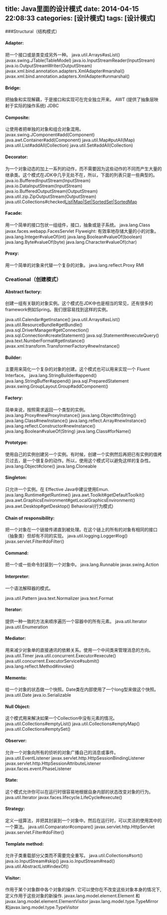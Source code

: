 title: Java里面的设计模式
date: 2014-04-15 22:08:33
categories: [设计模式]
tags: [设计模式]
---
###Structural（结构模式）
#### Adapter:
把一个接口或是类变成另外一种。
java.util.Arrays#asList()
javax.swing.JTable(TableModel)
java.io.InputStreamReader(InputStream)
java.io.OutputStreamWriter(OutputStream)
javax.xml.bind.annotation.adapters.XmlAdapter#marshal()
javax.xml.bind.annotation.adapters.XmlAdapter#unmarshal()

#### Bridge:
把抽象和实现解藕，于是接口和实现可在完全独立开来。
AWT (提供了抽象层映射于实际的操作系统)
JDBC

#### Composite:
让使用者把单独的对象和组合对象混用。
javax.swing.JComponent#add(Component)
java.awt.Container#add(Component)
java.util.Map#putAll(Map)
java.util.List#addAll(Collection)
java.util.Set#addAll(Collection)

#### Decorator:
为一个对象动态的加上一系列的动作，而不需要因为这些动作的不同而产生大量的继承类。这个模式在JDK中几乎无处不在，所以，下面的列表只是一些典型的。
java.io.BufferedInputStream(InputStream)
java.io.DataInputStream(InputStream)
java.io.BufferedOutputStream(OutputStream)
java.util.zip.ZipOutputStream(OutputStream)
java.util.Collections#checked[List|Map|Set|SortedSet|SortedMap]()

#### Facade:
用一个简单的接口包状一组组件，接口，抽象或是子系统。
java.lang.Class
javax.faces.webapp.FacesServlet
Flyweight:
有效率地存储大量的小的对象。
java.lang.Integer#valueOf(int)
java.lang.Boolean#valueOf(boolean)
java.lang.Byte#valueOf(byte)
java.lang.Character#valueOf(char)

#### Proxy:
用一个简单的对象来代替一个复杂的对象。
java.lang.reflect.Proxy
RMI

### Creational（创建模式）
#### Abstract factory:
创建一组有关联的对象实例。这个模式在JDK中也是相当的常见，还有很多的framework例如Spring。我们很容易找到这样的实例。

java.util.Calendar#getInstance()
java.util.Arrays#asList()
java.util.ResourceBundle#getBundle()
java.sql.DriverManager#getConnection()
java.sql.Connection#createStatement()
java.sql.Statement#executeQuery()
java.text.NumberFormat#getInstance()
javax.xml.transform.TransformerFactory#newInstance()

#### Builder:
主要用来简化一个复杂的对象的创建。这个模式也可以用来实现一个 Fluent Interface。
java.lang.StringBuilder#append()
java.lang.StringBuffer#append()
java.sql.PreparedStatement
javax.swing.GroupLayout.Group#addComponent()

#### Factory:
简单来说，按照需求返回一个类型的实例。
java.lang.Proxy#newProxyInstance()
java.lang.Object#toString()
java.lang.Class#newInstance()
java.lang.reflect.Array#newInstance()
java.lang.reflect.Constructor#newInstance()
java.lang.Boolean#valueOf(String)
java.lang.Class#forName()

#### Prototype:
使用自己的实例创建另一个实例。有时候，创建一个实例然后再把已有实例的值拷贝过去，是一个很复杂的动作。所以，使用这个模式可以避免这样的复杂性。
java.lang.Object#clone()
java.lang.Cloneable

#### Singleton:
只允许一个实例。在 Effective Java中建议使用Emun.
java.lang.Runtime#getRuntime()
java.awt.Toolkit#getDefaultToolkit()
java.awt.GraphicsEnvironment#getLocalGraphicsEnvironment()
java.awt.Desktop#getDesktop()
Behavioral(行为模式)

#### Chain of responsibility:
把一个对象在一个链接传递直到被处理。在这个链上的所有的对象有相同的接口（抽象类）但却有不同的实现。
java.util.logging.Logger#log()
javax.servlet.Filter#doFilter()

#### Command:
把一个或一些命令封装到一个对象中。
java.lang.Runnable
javax.swing.Action

#### Interpreter:
一个语法解释器的模式。


java.util.Pattern
java.text.Normalizer
java.text.Format

#### Iterator:
提供一种一致的方法来顺序遍历一个容器中的所有元素。
java.util.Iterator
java.util.Enumeration

#### Mediator:
用来减少对象单的直接通讯的依赖关系。使用一个中间类来管理消息的方向。
java.util.Timer
java.util.concurrent.Executor#execute()
java.util.concurrent.ExecutorService#submit()
java.lang.reflect.Method#invoke()

#### Memento:
给一个对象的状态做一个快照。Date类在内部使用了一个long型来做这个快照。
java.util.Date
java.io.Serializable

#### Null Object:
这个模式用来解决如果一个Collection中没有元素的情况。
java.util.Collections#emptyList()
java.util.Collections#emptyMap()
java.util.Collections#emptySet()

#### Observer:
允许一个对象向所有的侦听的对象广播自己的消息或事件。
java.util.EventListener
javax.servlet.http.HttpSessionBindingListener
javax.servlet.http.HttpSessionAttributeListener
javax.faces.event.PhaseListener

#### State:
这个模式允许你可以在运行时很容易地根据自身内部的状态改变对象的行为。
java.util.Iterator
javax.faces.lifecycle.LifeCycle#execute()

#### Strategy:
定义一组算法，并把其封装到一个对象中。然后在运行时，可以灵活的使用其中的一个算法。
java.util.Comparator#compare()
javax.servlet.http.HttpServlet
javax.servlet.Filter#doFilter()

#### Template method:
允许子类重载部分父类而不需要完全重写。
java.util.Collections#sort()
java.io.InputStream#skip()
java.io.InputStream#read()
java.util.AbstractList#indexOf()

#### Visitor:
作用于某个对象群中各个对象的操作. 它可以使你在不改变这些对象本身的情况下,定义作用于这些对象的新操作.
javax.lang.model.element.Element 和javax.lang.model.element.ElementVisitor
javax.lang.model.type.TypeMirror 和javax.lang.model.type.TypeVisitor
